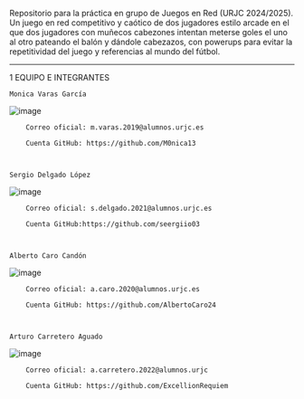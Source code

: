 
Repositorio para la práctica en grupo de Juegos en Red (URJC 2024/2025). Un juego en red competitivo y caótico de dos jugadores estilo arcade en el que dos jugadores con muñecos cabezones intentan meterse goles el uno al otro pateando el balón y dándole cabezazos, con powerups para evitar la repetitividad del juego y referencias al mundo del fútbol.
 ***************

1	EQUIPO E INTEGRANTES

	Monica Varas García
![image](https://github.com/user-attachments/assets/11624791-81f1-4729-9219-6a7e013ab312)

		Correo oficial: m.varas.2019@alumnos.urjc.es
	
		Cuenta GitHub: https://github.com/M0nica13


 
	Sergio Delgado López
![image](https://github.com/user-attachments/assets/8178ad5d-392d-4edb-a923-01568fd1309e)

		Correo oficial: s.delgado.2021@alumnos.urjc.es

		Cuenta GitHub:https://github.com/seergiio03



	Alberto Caro Candón
![image](https://github.com/user-attachments/assets/c2dc52e0-13db-4ee1-975d-c591670d33b9)

		Correo oficial: a.caro.2020@alumnos.urjc.es
	
		Cuenta GitHub: https://github.com/AlbertoCaro24



	Arturo Carretero Aguado
![image](https://github.com/user-attachments/assets/d3b8819c-1806-4588-937f-0e89ad9d3cd7)

		Correo oficial: a.carretero.2022@alumnos.urjc
	
		Cuenta GitHub: https://github.com/ExcellionRequiem








